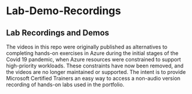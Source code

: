 # Lab-Demo-Recordings


## Lab Recordings and Demos

The videos in this repo were originally published as alternatives to completing hands-on exercises in Azure during the initial stages of the Covid 19 pandemic, when Azure resources were constrained to support high-priority workloads. 
These constraints have now been removed, and the videos are no longer maintained or supported.
The intent is to provide Microsoft Certified Trainers an easy way to access a non-audio version recording of hands-on labs used in the portfolio.



